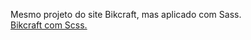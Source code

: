 Mesmo projeto do site Bikcraft, mas aplicado com Sass. <br>
<a href="https://vinisantosj.github.io/Bikcraft_Scss/Bikcraft_com_Scss/index.html" target="_blank">Bikcraft com Scss.</a>
